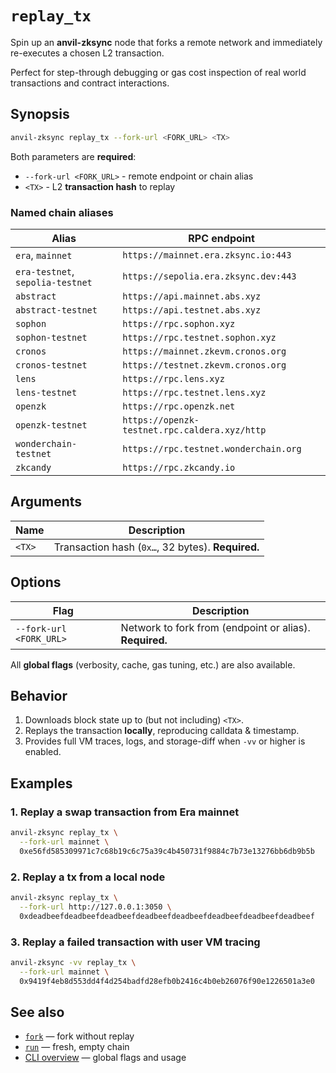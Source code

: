 # `replay_tx`

Spin up an **anvil-zksync** node that forks a remote network and immediately re-executes a chosen L2
transaction.

Perfect for step-through debugging or gas cost inspection of real world transactions and contract
interactions.

## Synopsis

```bash // [replay_tx]
anvil-zksync replay_tx --fork-url <FORK_URL> <TX>
```

Both parameters are **required**:

- `--fork-url <FORK_URL>` - remote endpoint or chain alias
- `<TX>` - L2 **transaction hash** to replay

### Named chain aliases

| Alias                             | RPC endpoint                                          |
|-----------------------------------|-------------------------------------------------------|
| `era`, `mainnet`                  | `https://mainnet.era.zksync.io:443`                   |
| `era-testnet`, `sepolia-testnet`  | `https://sepolia.era.zksync.dev:443`                  |
| `abstract`                        | `https://api.mainnet.abs.xyz`                         |
| `abstract-testnet`                | `https://api.testnet.abs.xyz`                         |
| `sophon`                          | `https://rpc.sophon.xyz`                              |
| `sophon-testnet`                  | `https://rpc.testnet.sophon.xyz`                      |
| `cronos`                          | `https://mainnet.zkevm.cronos.org`                    |
| `cronos-testnet`                  | `https://testnet.zkevm.cronos.org`                    |
| `lens`                            | `https://rpc.lens.xyz`                                |
| `lens-testnet`                    | `https://rpc.testnet.lens.xyz`                        |
| `openzk`                          | `https://rpc.openzk.net`                              |
| `openzk-testnet`                  | `https://openzk-testnet.rpc.caldera.xyz/http`         |
| `wonderchain-testnet`             | `https://rpc.testnet.wonderchain.org`                 |
| `zkcandy`                         | `https://rpc.zkcandy.io`                              |

## Arguments

| Name   | Description                                       |
| ------ | ------------------------------------------------- |
| `<TX>` | Transaction hash (`0x…`, 32 bytes). **Required.** |

## Options

| Flag                    | Description                                             |
| ----------------------- | ------------------------------------------------------- |
| `--fork-url <FORK_URL>` | Network to fork from (endpoint or alias). **Required.** |

All **global flags** (verbosity, cache, gas tuning, etc.) are also available.

## Behavior

1. Downloads block state up to (but not including) `<TX>`.
2. Replays the transaction **locally**, reproducing calldata & timestamp.
3. Provides full VM traces, logs, and storage-diff when `-vv` or higher is enabled.

## Examples

### 1. Replay a swap transaction from Era mainnet

```bash
anvil-zksync replay_tx \
  --fork-url mainnet \
  0xe56fd585309971c7c68b19c6c75a39c4b450731f9884c7b73e13276bb6db9b5b
```

### 2. Replay a tx from a local node

```bash
anvil-zksync replay_tx \
  --fork-url http://127.0.0.1:3050 \
  0xdeadbeefdeadbeefdeadbeefdeadbeefdeadbeefdeadbeefdeadbeefdeadbeef
```

### 3. Replay a failed transaction with user VM tracing

```bash
anvil-zksync -vv replay_tx \
  --fork-url mainnet \
  0x9419f4eb8d553dd4f4d254badfd28efb0b2416c4b0eb26076f90e1226501a3e0
```

## See also

- [`fork`](./fork.md) — fork without replay
- [`run`](./run.md) — fresh, empty chain
- [CLI overview](./index.md) — global flags and usage
